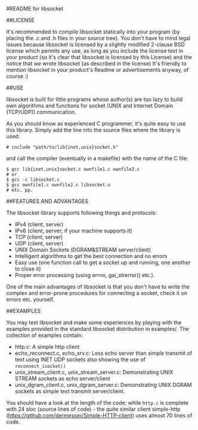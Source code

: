 #README for libsocket

##LICENSE

It's recommended to compile libsocket statically into your program (by placing the .c and .h files in your source tree).
You don't have to mind legal issues because libsocket is licensed by a slightly modified 2-clause BSD license which permits
any use, as long as you include the license text in your product (so it's clear that libsocket is licensed by this License)
and the notice that *we* wrote libsocket (as described in the license)
It's friendly to mention libsocket in your product's Readme or advertisements anyway, of course :)

##USE

libsocket is built for little programs whose author(s) are too lazy to build own algorithms and functions for socket (UNIX
and Internet Domain (TCP/UDP)) communication.

As you should know as experienced C programmer, it's quite easy to use this library.
Simply add the line into the source files where the library is used:

	# include "path/to/lib{inet,unix}socket.h"

and call the compiler (eventually in a makefile) with the name of the C file:

	$ gcc lib{inet,unix}socket.c ownfile1.c ownfile2.c
	# or
	$ gcc -c libsocket.c
	$ gcc ownfile1.c ownfile2.c libsocket.o
	# etc. pp.

##FEATURES AND ADVANTAGES

The libsocket library supports following things and protocols:

* IPv4 (client, server)
* IPv6 (client, server; if your machine supports it)
* TCP (client, server)
* UDP (client, server)
* UNIX Domain Sockets (DGRAM&STREAM server/client)
* Intelligent algorithms to get the best connection and no errors
* Easy use (one function call to get a socket up and running, one another to close it)
* Proper error processing (using errno, gai\_strerror() etc.).

One of the main advantages of libsocket is that you don't have to write the complex and error-prone
procedures for connecting a socket, check it on errors etc. yourself.

##EXAMPLES

You may test libsocket and make some experiences by playing with the examples provided in the standard libsocket distribution
in examples/.
The collection of examples contain:

* http.c: A simple http client
* echo\_reconnect.c, echo\_srv.c: Less echo server than simple transmit of text using INET UDP sockets also showing the use of `reconnect_isocket()`
* unix\_stream\_client.c, unix\_stream\_server.c: Demonstrating UNIX STREAM sockets as echo server/client
* unix\_dgram\_client.c, unix\_dgram\_server.c: Demonstrating UNIX DGRAM sockets as simple text transmit server/client.

You should have a look at the length of the code; while `http.c` is complete with 24 sloc (source lines of code) - the quite similar client 
simple-http (https://github.com/dermesser/Simple-HTTP-client) uses almost 70 lines of code.
